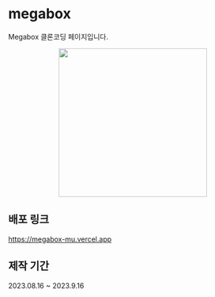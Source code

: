 # megabox
Megabox 클론코딩 페이지입니다.

<div align="center">
<img src="https://github.com/Parkminjeong13/megabox/assets/142365474/e40df3d4-355f-44b0-a7ea-29c0a987f2f2" width="300"/>
</div>

## 배포 링크
https://megabox-mu.vercel.app

## 제작 기간
2023.08.16 ~ 2023.9.16
